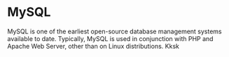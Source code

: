 #  MySQL

MySQL is one of the earliest open-source database management systems available to date. 
Typically, MySQL is used in conjunction with PHP and Apache Web Server, other than on Linux distributions.
Kksk
